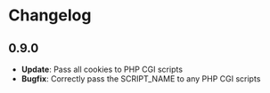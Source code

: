 # Changelog

## 0.9.0

* **Update**: Pass all cookies to PHP CGI scripts
* **Bugfix**: Correctly pass the SCRIPT_NAME to any PHP CGI scripts

